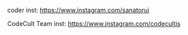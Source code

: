 coder inst: 
https://www.instagram.com/sanatorui

CodeCult Team inst:
https://www.instagram.com/codecultis

